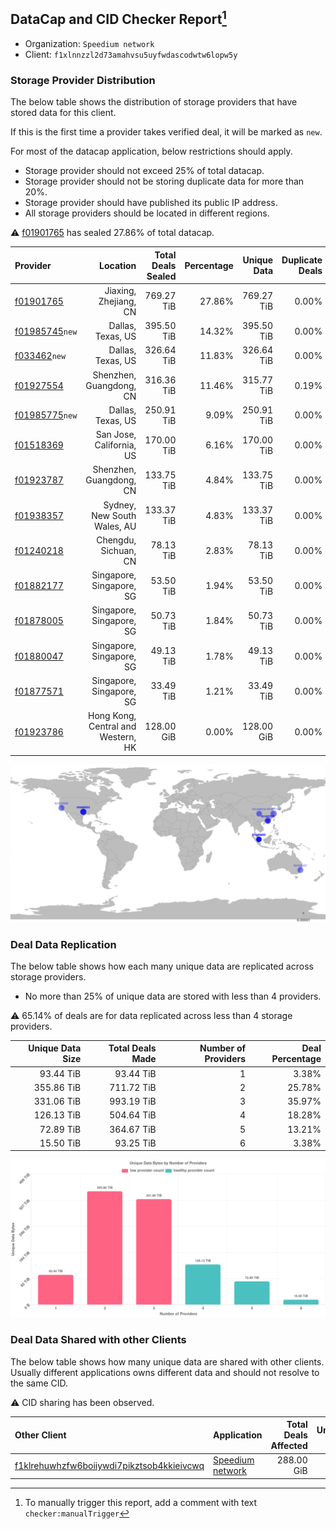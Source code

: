 ## DataCap and CID Checker Report[^1]
 - Organization: `Speedium network`
 - Client: `f1xlnnzzl2d73amahvsu5uyfwdascodwtw6lopw5y`
### Storage Provider Distribution
The below table shows the distribution of storage providers that have stored data for this client.

If this is the first time a provider takes verified deal, it will be marked as `new`.

For most of the datacap application, below restrictions should apply.
 - Storage provider should not exceed 25% of total datacap.
 - Storage provider should not be storing duplicate data for more than 20%.
 - Storage provider should have published its public IP address.
 - All storage providers should be located in different regions.

⚠️ [f01901765](https://filfox.info/en/address/f01901765) has sealed 27.86% of total datacap.

| Provider                                                    |                           Location | Total Deals Sealed | Percentage | Unique Data | Duplicate Deals |
| :---------------------------------------------------------- | ---------------------------------: | -----------------: | ---------: | ----------: | --------------: |
| [f01901765](https://filfox.info/en/address/f01901765)       |              Jiaxing, Zhejiang, CN |         769.27 TiB |     27.86% |  769.27 TiB |           0.00% |
| [f01985745](https://filfox.info/en/address/f01985745)`new`  |                  Dallas, Texas, US |         395.50 TiB |     14.32% |  395.50 TiB |           0.00% |
| [f033462](https://filfox.info/en/address/f033462)`new`      |                  Dallas, Texas, US |         326.64 TiB |     11.83% |  326.64 TiB |           0.00% |
| [f01927554](https://filfox.info/en/address/f01927554)       |            Shenzhen, Guangdong, CN |         316.36 TiB |     11.46% |  315.77 TiB |           0.19% |
| [f01985775](https://filfox.info/en/address/f01985775)`new`  |                  Dallas, Texas, US |         250.91 TiB |      9.09% |  250.91 TiB |           0.00% |
| [f01518369](https://filfox.info/en/address/f01518369)       |           San Jose, California, US |         170.00 TiB |      6.16% |  170.00 TiB |           0.00% |
| [f01923787](https://filfox.info/en/address/f01923787)       |            Shenzhen, Guangdong, CN |         133.75 TiB |      4.84% |  133.75 TiB |           0.00% |
| [f01938357](https://filfox.info/en/address/f01938357)       |        Sydney, New South Wales, AU |         133.37 TiB |      4.83% |  133.37 TiB |           0.00% |
| [f01240218](https://filfox.info/en/address/f01240218)       |               Chengdu, Sichuan, CN |          78.13 TiB |      2.83% |   78.13 TiB |           0.00% |
| [f01882177](https://filfox.info/en/address/f01882177)       |           Singapore, Singapore, SG |          53.50 TiB |      1.94% |   53.50 TiB |           0.00% |
| [f01878005](https://filfox.info/en/address/f01878005)       |           Singapore, Singapore, SG |          50.73 TiB |      1.84% |   50.73 TiB |           0.00% |
| [f01880047](https://filfox.info/en/address/f01880047)       |           Singapore, Singapore, SG |          49.13 TiB |      1.78% |   49.13 TiB |           0.00% |
| [f01877571](https://filfox.info/en/address/f01877571)       |           Singapore, Singapore, SG |          33.49 TiB |      1.21% |   33.49 TiB |           0.00% |
| [f01923786](https://filfox.info/en/address/f01923786)       | Hong Kong, Central and Western, HK |         128.00 GiB |      0.00% |  128.00 GiB |           0.00% |

![Provider Distribution](https://raw.githubusercontent.com/data-preservation-programs/filplus-checker-assets/main/filecoin-project/filecoin-plus-large-datasets/issues/486/1671097185915.png)
### Deal Data Replication
The below table shows how each many unique data are replicated across storage providers.
- No more than 25% of unique data are stored with less than 4 providers.

⚠️ 65.14% of deals are for data replicated across less than 4 storage providers.

| Unique Data Size | Total Deals Made | Number of Providers | Deal Percentage |
| ---------------: | ---------------: | ------------------: | --------------: |
|        93.44 TiB |        93.44 TiB |                   1 |           3.38% |
|       355.86 TiB |       711.72 TiB |                   2 |          25.78% |
|       331.06 TiB |       993.19 TiB |                   3 |          35.97% |
|       126.13 TiB |       504.64 TiB |                   4 |          18.28% |
|        72.89 TiB |       364.67 TiB |                   5 |          13.21% |
|        15.50 TiB |        93.25 TiB |                   6 |           3.38% |

![Replication Distribution](https://raw.githubusercontent.com/data-preservation-programs/filplus-checker-assets/main/filecoin-project/filecoin-plus-large-datasets/issues/486/1671097186652.png)
### Deal Data Shared with other Clients
The below table shows how many unique data are shared with other clients.
Usually different applications owns different data and should not resolve to the same CID.

⚠️ CID sharing has been observed.

| Other Client                                                                                                          | Application                                                                                     | Total Deals Affected | Unique CIDs |        Verifier |
| :-------------------------------------------------------------------------------------------------------------------- | :---------------------------------------------------------------------------------------------- | -------------------: | ----------: | --------------: |
| [f1klrehuwhzfw6boiiywdi7pikztsob4kkieivcwq](https://filfox.info/en/address/f1klrehuwhzfw6boiiywdi7pikztsob4kkieivcwq) | [Speedium network](https://github.com/filecoin-project/filecoin-plus-large-datasets/issues/485) |           288.00 GiB |           9 | LDN v3 multisig |

[^1]: To manually trigger this report, add a comment with text `checker:manualTrigger`
